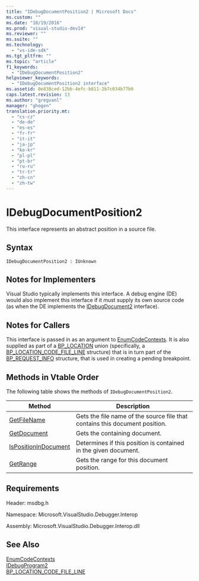 ```yaml
---
title: "IDebugDocumentPosition2 | Microsoft Docs"
ms.custom: ""
ms.date: "10/19/2016"
ms.prod: "visual-studio-dev14"
ms.reviewer: ""
ms.suite: ""
ms.technology: 
  - "vs-ide-sdk"
ms.tgt_pltfrm: ""
ms.topic: "article"
f1_keywords: 
  - "IDebugDocumentPosition2"
helpviewer_keywords: 
  - "IDebugDocumentPosition2 interface"
ms.assetid: 0e838ced-12bb-4efc-b811-2b7c034b77b0
caps.latest.revision: 13
ms.author: "gregvanl"
manager: "ghogen"
translation.priority.mt: 
  - "cs-cz"
  - "de-de"
  - "es-es"
  - "fr-fr"
  - "it-it"
  - "ja-jp"
  - "ko-kr"
  - "pl-pl"
  - "pt-br"
  - "ru-ru"
  - "tr-tr"
  - "zh-cn"
  - "zh-tw"
---
```

# IDebugDocumentPosition2
This interface represents an abstract position in a source file.  
  
## Syntax  
  
```  
IDebugDocumentPosition2 : IUnknown  
```  
  
## Notes for Implementers  
 Visual Studio typically implements this interface. A debug engine (DE) would also implement this interface if it must supply its own source code (as when the DE implements the [IDebugDocument2](../extensibility-debugger-reference/idebugdocument2.md) interface).  
  
## Notes for Callers  
 This interface is passed in as an argument to [EnumCodeContexts](../extensibility-debugger-reference/idebugprogram2--enumcodecontexts.md). It is also supplied as part of a [BP_LOCATION](../extensibility-debugger-reference/bp_location.md) union (specifically, a [BP_LOCATION_CODE_FILE_LINE](../extensibility-debugger-reference/bp_location_code_file_line.md) structure) that is in turn part of the [BP_REQUEST_INFO](../extensibility-debugger-reference/bp_request_info.md) structure, that is used in creating a pending breakpoint.  
  
## Methods in Vtable Order  
 The following table shows the methods of `IDebugDocumentPosition2`.  
  
|Method|Description|  
|------------|-----------------|  
|[GetFileName](../extensibility-debugger-reference/idebugdocumentposition2--getfilename.md)|Gets the file name of the source file that contains this document position.|  
|[GetDocument](../extensibility-debugger-reference/idebugdocumentposition2--getdocument.md)|Gets the containing document.|  
|[IsPositionInDocument](../extensibility-debugger-reference/idebugdocumentposition2--ispositionindocument.md)|Determines if this position is contained in the given document.|  
|[GetRange](../extensibility-debugger-reference/idebugdocumentposition2--getrange.md)|Gets the range for this document position.|  
  
## Requirements  
 Header: msdbg.h  
  
 Namespace: Microsoft.VisualStudio.Debugger.Interop  
  
 Assembly: Microsoft.VisualStudio.Debugger.Interop.dll  
  
## See Also  
 [EnumCodeContexts](../extensibility-debugger-reference/idebugprogram2--enumcodecontexts.md)   
 [IDebugProgram2](../extensibility-debugger-reference/idebugprogram2.md)   
 [BP_LOCATION_CODE_FILE_LINE](../extensibility-debugger-reference/bp_location_code_file_line.md)